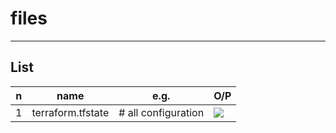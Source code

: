 # files

---

## List
|n|name|e.g.|O/P|
|-|----|----|---|
|1|terraform.tfstate|# all configuration <br/>|[<img src="https://i.imgur.com/j4Ec534.png">](https://i.imgur.com/j4Ec534.png)|
